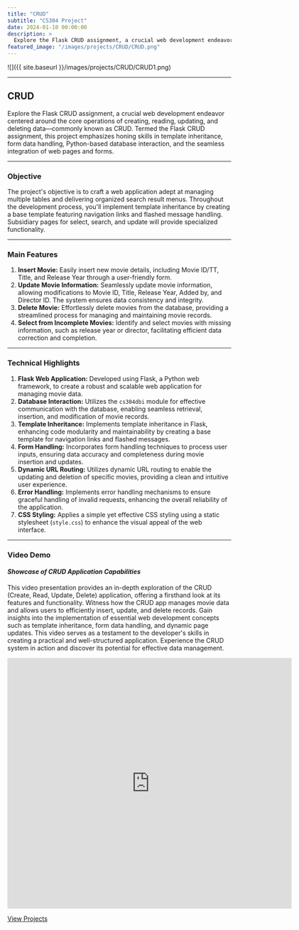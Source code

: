 ```yaml
---
title: "CRUD"
subtitle: "CS304 Project"
date: 2024-01-10 00:00:00
description: >
  Explore the Flask CRUD assignment, a crucial web development endeavor centered around the core operations of creating, reading, updating, and deleting data—commonly known as CRUD. Termed the Flask CRUD assignment, this project emphasizes honing skills in template inheritance, form data handling, Python-based database interaction, and the seamless integration of web pages and forms.
featured_image: "/images/projects/CRUD/CRUD.png"
---
```


![]({{ site.baseurl }}/images/projects/CRUD/CRUD1.png)

---

## CRUD

Explore the Flask CRUD assignment, a crucial web development endeavor centered around the core operations of creating, reading, updating, and deleting data—commonly known as CRUD. Termed the Flask CRUD assignment, this project emphasizes honing skills in template inheritance, form data handling, Python-based database interaction, and the seamless integration of web pages and forms.

---

### Objective

The project's objective is to craft a web application adept at managing multiple tables and delivering organized search result menus. Throughout the development process, you'll implement template inheritance by creating a base template featuring navigation links and flashed message handling. Subsidiary pages for select, search, and update will provide specialized functionality.

---

### Main Features

1. **Insert Movie:** Easily insert new movie details, including Movie ID/TT, Title, and Release Year through a user-friendly form.
2. **Update Movie Information:** Seamlessly update movie information, allowing modifications to Movie ID, Title, Release Year, Added by, and Director ID. The system ensures data consistency and integrity.
3. **Delete Movie:** Effortlessly delete movies from the database, providing a streamlined process for managing and maintaining movie records.
4. **Select from Incomplete Movies:** Identify and select movies with missing information, such as release year or director, facilitating efficient data correction and completion.

---

### Technical Highlights

1. **Flask Web Application:** Developed using Flask, a Python web framework, to create a robust and scalable web application for managing movie data.
2. **Database Interaction:** Utilizes the `cs304dbi` module for effective communication with the database, enabling seamless retrieval, insertion, and modification of movie records.
3. **Template Inheritance:** Implements template inheritance in Flask, enhancing code modularity and maintainability by creating a base template for navigation links and flashed messages.
4. **Form Handling:** Incorporates form handling techniques to process user inputs, ensuring data accuracy and completeness during movie insertion and updates.
5. **Dynamic URL Routing:** Utilizes dynamic URL routing to enable the updating and deletion of specific movies, providing a clean and intuitive user experience.
6. **Error Handling:** Implements error handling mechanisms to ensure graceful handling of invalid requests, enhancing the overall reliability of the application.
7. **CSS Styling:** Applies a simple yet effective CSS styling using a static stylesheet (`style.css`) to enhance the visual appeal of the web interface.

---

### Video Demo

#### _Showcase of CRUD Application Capabilities_

This video presentation provides an in-depth exploration of the CRUD (Create, Read, Update, Delete) application, offering a firsthand look at its features and functionality. Witness how the CRUD app manages movie data and allows users to efficiently insert, update, and delete records. Gain insights into the implementation of essential web development concepts such as template inheritance, form data handling, and dynamic page updates. This video serves as a testament to the developer's skills in creating a practical and well-structured application. Experience the CRUD system in action and discover its potential for effective data management.

<iframe src="https://player.vimeo.com/video/901395752?h=2ed8c7e68e" width="640" height="564" frameborder="0" allow="autoplay; fullscreen" allowfullscreen></iframe>

<a href="https://haerinh.github.io/portfolio/" class="button button--large">View Projects</a>
